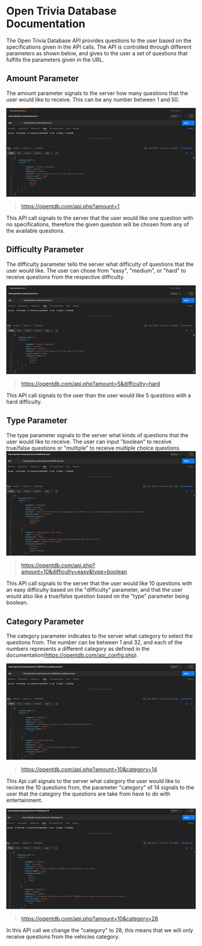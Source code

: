 # Open Trivia Database Documentation
The Open Trivia Database API provides questions to the user based on the specifications given in the API calls.  The API is controlled through different parameters as shown below, and gives to the user a set of questions that fulfills the parameters given in the URL.


## Amount Parameter
The amount parameter signals to the server how many questions that the user would like to receive.  This can be any number between 1 and 50.

![Amount Example](./image1.png)
> https://opentdb.com/api.php?amount=1

This API call signals to the server that the user would like one question with no specifications, therefore the given question will be chosen from any of the available questions.


## Difficulty Parameter
The difficulty parameter tells the server what difficulty of questions that the user would like.  The user can chose from "easy", "medium", or "hard" to receive questions from the respective difficulty.

![Difficulty Example](./image2.png)
> https://opentdb.com/api.php?amount=5&difficulty=hard

This API call signals to the user than the user would like 5 questions with a hard difficulty.


## Type Parameter
The type parameter signals to the server what kinds of questions that the user would like to receive.  The user can input "boolean" to receive true/false questions or "multiple" to receive multiple choice questions.
![Type Example](./image3.png)
> https://opentdb.com/api.php?amount=10&difficulty=easy&type=boolean

This API call signals to the server that the user would like 10 questions with an easy difficulty based on the "difficulty" parameter, and that the user would also like a true/false question based on the "type" parameter being boolean.


## Category Parameter
The category parameter indicates to the server what category to select the questions from.  The number can be between 1 and 32, and each of the numbers represents a different category as defined in the documentation(https://opentdb.com/api_config.php).

![Catagory 1 Example](./image4.png)
> https://opentdb.com/api.php?amount=10&category=14

This Api call signals to the server what category the user would like to recieve the 10 questions from, the parameter "category" of 14 signals to the user that the category the questions are take from have to do with entertainment.


![Catagory 2 Example](./image5.png)
> https://opentdb.com/api.php?amount=10&category=28

In this API call we change the "category" to 28, this means that we will only receive questions from the vehicles category.

